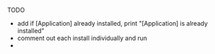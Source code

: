 TODO

- add if [Application] already installed, print "[Application] is already installed"
- comment out each install individually and run
- 
